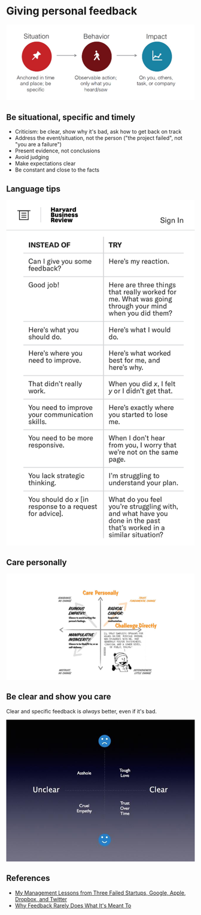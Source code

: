 # Giving personal feedback

![](../imgs/situational_feedback.png)


## Be situational, specific and timely

- Criticism: be clear, show why it's bad, ask how to get back on track
- Address the event/situation, not the person ("the project failed", not "you are a failure")
- Present evidence, not conclusions
- Avoid judging
- Make expectations clear
- Be constant and close to the facts


## Language tips

![](../imgs/feedback_language.png)


## Care personally

![](../imgs/candid_feedback.png)

## Be clear and show you care

Clear and specific feedback is _always_ better, even if it's bad.

![](../imgs/clear_feedback.png)


## References

- [My Management Lessons from Three Failed Startups, Google, Apple, Dropbox, and Twitter](https://firstround.com/review/My-Management-Lessons-from-Three-Failed-Startups-Google-Apple-Dropbox-Twitter-and-Square/)
- [Why Feedback Rarely Does What It's Meant To](https://hbr.org/2019/03/the-feedback-fallacy)